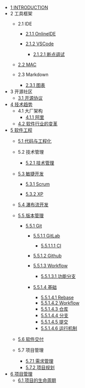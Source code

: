   - [1 INTRODUCTION](/INTRODUCTION.md)
  - 2 工具框架
    - 2.1 IDE
      - [2.1.1 OnlineIDE](/工具框架/IDE/OnlineIDE/README.md)
        
      - [2.1.2 VSCode](/工具框架/IDE/VSCode/README.md)
        - [2.1.2.1 断点调试](/工具框架/IDE/VSCode/断点调试.md)
    - [2.2 MAC](/工具框架/MAC/README.md)
      
    - 2.3 Markdown
      - [2.3.1 图表](/工具框架/Markdown/图表.md)
  - 3 开源社区
    - [3.1 开源协议](/开源社区/开源协议.md)
  - [4 技术趋势](/技术趋势/README.md)
    - 4.1 大厂架构
      - [4.1.1 阿里](/技术趋势/大厂架构/阿里.md)
    - [4.2 软件行业的变革](/技术趋势/软件行业的变革.md)
  - [5 软件工程](/软件工程/README.md)
    - [5.1 代码与工程化](/软件工程/代码与工程化.md)
    - 5.2 技术管理
      - [5.2.1 技术管理](/软件工程/技术管理/技术管理.md)
    - [5.3 敏捷开发](/软件工程/敏捷开发/README.md)
      - [5.3.1 Scrum](/软件工程/敏捷开发/Scrum/README.md)
        
      - [5.3.2 XP](/软件工程/敏捷开发/XP/README.md)
        
    - [5.4 瀑布流开发](/软件工程/瀑布流开发/README.md)
      
    - [5.5 版本管理](/软件工程/版本管理/README.md)
      - [5.5.1 Git](/软件工程/版本管理/Git/README.md)
        - [5.5.1.1 GitLab](/软件工程/版本管理/Git/GitLab/README.md)
          - [5.5.1.1.1 CI](/软件工程/版本管理/Git/GitLab/CI.md)
        - [5.5.1.2 Github](/软件工程/版本管理/Git/Github/README.md)
          
        - [5.5.1.3 Workflow](/软件工程/版本管理/Git/Workflow/README.md)
          - [5.5.1.3.1 功能分支](/软件工程/版本管理/Git/Workflow/功能分支.md)
        - [5.5.1.4 基础](/软件工程/版本管理/Git/基础/README.md)
          - [5.5.1.4.1 Rebase](/软件工程/版本管理/Git/基础/Rebase.md)
          - [5.5.1.4.2 Workflow](/软件工程/版本管理/Git/基础/Workflow.md)
          - [5.5.1.4.3 仓库](/软件工程/版本管理/Git/基础/仓库.md)
          - [5.5.1.4.4 分支](/软件工程/版本管理/Git/基础/分支.md)
          - [5.5.1.4.5 提交](/软件工程/版本管理/Git/基础/提交.md)
          - [5.5.1.4.6 运行机制](/软件工程/版本管理/Git/基础/运行机制.md)
    - [5.6 软件交付](/软件工程/软件交付/README.md)
      
    - 5.7 项目管理
      - [5.7.1 需求管理](/软件工程/项目管理/需求管理.md)
      - [5.7.2 项目规划](/软件工程/项目管理/项目规划.md)
  - [6 项目管理](/项目管理/README.md)
    - [6.1 项目的生命周期](/项目管理/项目的生命周期/README.md)
      